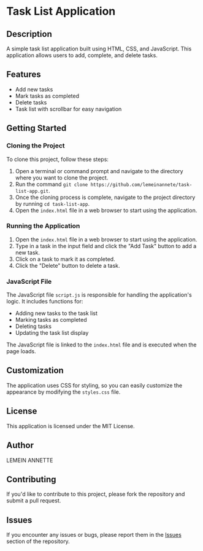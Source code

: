 **Task List Application**
==========================

**Description**
---------------

A simple task list application built using HTML, CSS, and JavaScript. This application allows users to add, complete, and delete tasks.

**Features**
------------

* Add new tasks
* Mark tasks as completed
* Delete tasks
* Task list with scrollbar for easy navigation

**Getting Started**
-------------------

### Cloning the Project

To clone this project, follow these steps:

1. Open a terminal or command prompt and navigate to the directory where you want to clone the project.
2. Run the command `git clone https://github.com/lemeinannete/task-list-app.git`.
3. Once the cloning process is complete, navigate to the project directory by running `cd task-list-app`.
4. Open the `index.html` file in a web browser to start using the application.

### Running the Application

1. Open the `index.html` file in a web browser to start using the application.
2. Type in a task in the input field and click the "Add Task" button to add a new task.
3. Click on a task to mark it as completed.
4. Click the "Delete" button to delete a task.

### JavaScript File

The JavaScript file `script.js` is responsible for handling the application's logic. It includes functions for:

* Adding new tasks to the task list
* Marking tasks as completed
* Deleting tasks
* Updating the task list display

The JavaScript file is linked to the `index.html` file and is executed when the page loads.

**Customization**
---------------

The application uses CSS for styling, so you can easily customize the appearance by modifying the `styles.css` file.

**License**
---------

This application is licensed under the MIT License.

**Author**
-------
LEMEIN ANNETTE


**Contributing**
--------------

If you'd like to contribute to this project, please fork the repository and submit a pull request.

**Issues**
---------

If you encounter any issues or bugs, please report them in the [Issues](https://github.com/lemeinannete/task-list-app/issues) section of the repository.


